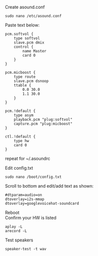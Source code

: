 Create asound.conf
```
sudo nano /etc/asound.conf
```
Paste text below:
```
pcm.softvol {
    type softvol
    slave.pcm dmix
    control {
        name Master
        card 0
    }
}

pcm.micboost {
    type route
    slave.pcm dsnoop
    ttable {
        0.0 30.0
        1.1 30.0
    }
}

pcm.!default {
    type asym
    playback.pcm "plug:softvol"
    capture.pcm "plug:micboost"
}

ctl.!default {
    type hw
    card 0
}
```
repeat for ~/.asoundrc</br>

Edit config.txt
```
sudo nano /boot/config.txt
```
Scroll to bottom and edit/add text as shown:
```
#dtparam=audio=on
dtoverlay=i2s-mmap
dtoverlay=googlevoicehat-soundcard
```
Reboot</br>
Confirm your HW is listed
```
aplay -L
arecord -L
```
Test speakers
```
speaker-test -t wav
```
